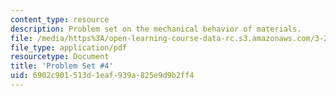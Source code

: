 ```yaml
---
content_type: resource
description: Problem set on the mechanical behavior of materials.
file: /media/https%3A/open-learning-course-data-rc.s3.amazonaws.com/3-22-mechanical-behavior-of-materials-spring-2008/6902c901513d1eaf939a825e9d9b2ff4_ps4.pdf
file_type: application/pdf
resourcetype: Document
title: 'Problem Set #4'
uid: 6902c901-513d-1eaf-939a-825e9d9b2ff4
---
```

